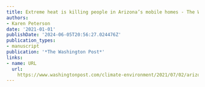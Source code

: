 ```yaml
---
title: Extreme heat is killing people in Arizona’s mobile homes - The Washington Post
authors:
- Karen Peterson
date: '2021-01-01'
publishDate: '2024-06-05T20:56:27.024476Z'
publication_types:
- manuscript
publication: '*The Washington Post*'
links:
- name: URL
  url: 
    https://www.washingtonpost.com/climate-environment/2021/07/02/arizona-mobile-home-deaths/
---
```

